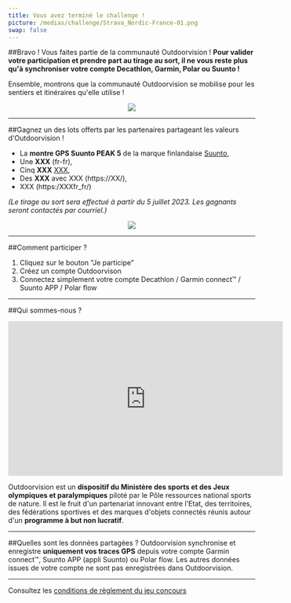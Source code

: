 ```yaml
---
title: Vous avez terminé le challenge !
picture: /medias/challenge/Strava_Nordic-France-01.png
swap: false
---
```




##Bravo !
Vous faites partie de la communauté Outdoorvision ! **Pour valider votre participation et prendre part au tirage au sort, il ne vous reste plus qu'à synchroniser votre compte Decathlon, Garmin, Polar ou Suunto !**
<participate></participate>

Ensemble, montrons que la communauté Outdoorvision se mobilise pour les sentiers et itinéraires qu'elle utilise !

<p align="center">
  <img src="/medias/challenge/Strava_Nordic-France-02.png">
</p>

---

##Gagnez un des lots offerts par les partenaires partageant les valeurs d'Outdoorvision !

- La **montre GPS Suunto PEAK 5** de la marque finlandaise [Suunto](https://www.suunto.com/fr-fr/),
- Une  **XXX** (fr-fr),
- Cinq **XXX** [XXX](https://.fr/),
- Des **XXX** avec XXX (https://XX/),
- XXX (https:/XXXfr_fr/)  


*(Le tirage au sort sera effectué à partir du 5 juillet 2023. Les gagnants seront contactés par courriel.)*

<p align="center">
  <img src="/medias/challenge/Strava_Nordic-France-03.png">
</p>

---

##Comment participer ?

1. Cliquez sur le bouton "Je participe"
2. Créez un compte Outdoorvison
3. Connectez simplement votre compte Decathlon / Garmin connect™ / Suunto APP / Polar flow
<participate></participate>

---

##Qui sommes-nous ?
<p align="center">
<iframe width="560" height="315" src="https://www.youtube.com/embed/Sua7VDlhBs4" title="YouTube video player" frameborder="0" allow="accelerometer; autoplay; clipboard-write; encrypted-media; gyroscope; picture-in-picture" allowfullscreen></iframe>
</p>

Outdoorvision est un **dispositif du Ministère des sports et des Jeux olympiques et paralympiques** piloté par le Pôle ressources national sports de nature. Il est le fruit d'un partenariat innovant entre l'Etat, des territoires, des fédérations sportives et des marques d'objets connectés réunis autour d'un **programme à but non lucratif**. 

---

##Quelles sont les données partagées ?
Outdoorvision synchronise et enregistre **uniquement vos traces GPS** depuis votre compte Garmin connect™, Suunto APP (appli Suunto) ou Polar flow. Les autres données issues de votre compte ne sont pas enregistrées dans Outdoorvision.

---

Consultez les [conditions de règlement du jeu concours](/medias/challenge/reglement-challenge-STRAVA-Nordic_France.pdf)
<participate></participate>
